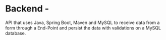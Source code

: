 # Backend -

API that uses Java, Spring Boot, Maven and MySQL to receive data from a form through a End-Point and persist the data with validations on a MySQL database.
